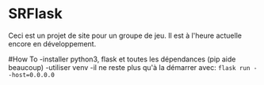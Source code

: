 # SRFlask
Ceci est un projet de site pour un groupe de jeu.
Il est à l'heure actuelle encore en développement.

#How To
-installer python3, flask et toutes les dépendances (pip aide beaucoup)
-utiliser venv
-il ne reste plus qu'à la démarrer avec:
```flask run --host=0.0.0.0```

